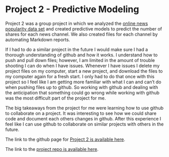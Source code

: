 Project 2 - Predictive Modeling
================

Project 2 was a group project in which we analyzed the [online news
popularity data
set](https://archive.ics.uci.edu/ml/datasets/Online+News+Popularity) and
created predictive models to predict the number of shares for each news
channel. We also created files for each channel by automating Markdown
reports.

If I had to do a similar project in the future I would make sure I had a
thorough understanding of github and how it works. I understand how to
push and pull down files; however, I am limited in the amount of trouble
shooting I can do when I have issues. Whenever I have issues I delete my
project files on my computer, start a new project, and download the
files to my computer again for a fresh start. I only had to do that once
with this project so I feel like I am getting more familiar with what I
can and can’t do when pushing files up to github. So working with github
and dealing with the anticipation that something could go wrong while
working with github was the most difficult part of the project for me.

The big takeaways from the project for me were learning how to use github
to collaborate on a project. It was interesting to see how we could
share code and document each others changes in github. After this
experience I feel like I can use github to collaborate on similar
projects with others in the future.

The link to the github page for [Project 2 is available
here](https://chennadebrown.github.io/Project-2/).

The link to the [project repo is available
here](https://github.com/ChennadeBrown/Project-2).
